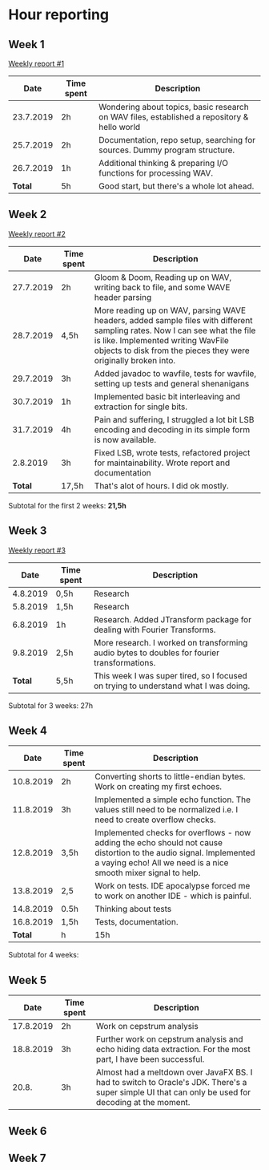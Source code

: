 # Hour reporting


## Week 1

[Weekly report #1](/documentation/report1.md)

| Date | Time spent | Description |
|-|-|-|
| 23.7.2019 | 2h | Wondering about topics, basic research on WAV files, established a repository & hello world |
| 25.7.2019 | 2h | Documentation, repo setup, searching for sources. Dummy program structure. |
| 26.7.2019| 1h | Additional thinking & preparing I/O functions for processing WAV. |
| __Total__ | 5h | Good start, but there's a whole lot ahead. |

## Week 2

[Weekly report #2](/documentation/report2.md)

| Date | Time spent | Description |
|-|-|-|
| 27.7.2019 | 2h | Gloom & Doom, Reading up on WAV, writing back to file, and some WAVE header parsing |
| 28.7.2019 | 4,5h | More reading up on WAV, parsing WAVE headers, added sample files with different sampling rates. Now I can see what the file is like. Implemented writing WavFile objects to disk from the pieces they were originally broken into. |
| 29.7.2019 | 3h | Added javadoc to wavfile, tests for wavfile, setting up tests and general shenanigans |
| 30.7.2019 | 1h | Implemented basic bit interleaving and extraction for single bits. |
| 31.7.2019 | 4h | Pain and suffering, I struggled a lot bit LSB encoding and decoding in its simple form is now available. |
| 2.8.2019 | 3h | Fixed LSB, wrote tests, refactored project for maintainability. Wrote report and documentation |
| __Total__ | 17,5h | That's alot of hours. I did ok mostly. |

Subtotal for the first 2 weeks: __21,5h__

## Week 3

[Weekly report #3](/documentation/report3.md)

| Date | Time spent | Description |
|-|-|-|
| 4.8.2019 | 0,5h | Research |
| 5.8.2019 | 1,5h | Research |
| 6.8.2019 | 1h| Research. Added JTransform package for dealing with Fourier Transforms. |
| 9.8.2019 | 2,5h | More research. I worked on transforming audio bytes to doubles for fourier transformations. |
| __Total__ | 5,5h | This week I was super tired, so I focused on trying to understand what I was doing. |

Subtotal for 3 weeks: 27h


## Week 4

| Date | Time spent | Description |
|-|-|-|
| 10.8.2019 | 2h | Converting shorts to little-endian bytes. Work on creating my first echoes. |
| 11.8.2019 | 3h | Implemented a simple echo function. The values still need to be normalized i.e. I need to create overflow checks. |
| 12.8.2019 | 3,5h | Implemented checks for overflows - now adding the echo should not cause distortion to the audio signal. Implemented a vaying echo! All we need is a nice smooth mixer signal to help. |
| 13.8.2019 | 2,5 | Work on tests. IDE apocalypse forced me to work on another IDE - which is painful. |
| 14.8.2019 | 0.5h | Thinking about tests |
| 16.8.2019 | 1,5h | Tests, documentation. |
| __Total__ | h | 15h |

Subtotal for 4 weeks: 


## Week 5

| Date | Time spent | Description |
|-|-|-|
| 17.8.2019 | 2h | Work on cepstrum analysis|
| 18.8.2019 | 3h | Further work on cepstrum analysis and echo hiding data extraction. For the most part, I have been successful. |
| 20.8. | 3h | Almost had a meltdown over JavaFX BS. I had to switch to Oracle's JDK. There's a super simple UI that can only be used for decoding at the moment. |

## Week 6

## Week 7